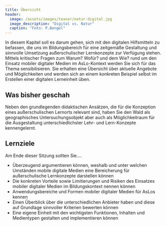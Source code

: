 ```yaml
---
title: Übersicht
header:
  image: /assets/images/teaser/natur-digital.jpg
  image_description: "Digital vs. Natur"
  caption: "Foto: P.Bengel"
---
```


In diesem Kapitel soll es darum gehen, sich mit den digitalen Hilfsmitteln zu befassen, die uns im Bildungsbereich für eine zeitgemäße Gestaltung und sinnvolle Umsetzung außerschulischer Lernkonzepte zur Verfügung stehen. Mittels kritischer Fragen zum Warum? Wofür? und dem Wie? rund um den Einsatz mobiler digitaler Medien im AsLo-Kontext werden Sie sich für das Thema sensibilisieren. Sie erhalten eine Übersicht über aktuelle Angebote und Möglichkeiten und werden sich an einem konkreten Beispiel selbst im Erstellen einer digitalen Lerneinheit üben.
<!--more-->

## Was bisher geschah
Neben den grundlegenden didaktischen Ansätzen, die für die Konzeption eines außerschulischen Lernorts relevant sind, haben Sie den Wald als geographisches Untersuchungsobjekt aber auch als Möglichkeitraum für die Ausgestaltung unterschiedlichster Lehr- und Lern-Konzepte kennengelernt. 

## Lernziele

Am Ende dieser Sitzung sollten Sie….
* Überzeugend argumentieren können, weshalb und unter welchen Umständen mobile digitale Medien eine Bereicherung für außerschulische Lernkonzepte darstellen können
* Die konkreten Vorteile sowie Limitierungen und Risiken des Einsatzes mobiler digitaler Medien im Bildungskontext nennen können
* Anwendungsbereiche und Formen mobiler digitaler Medien für AsLos kennen
* Einen Überblick über die unterschiedlichen Anbieter haben und diese auf Grundlage sinnvoller Kriterien bewerten können
* Eine eigene Einheit mit den wichtigsten Funktionen, Inhalten und Medientypen gestalten und implementieren können








